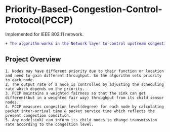 # Priority-Based-Congestion-Control-Protocol(PCCP)

Implemented for IEEE 802.11 network.

```diff
+ The algorithm works in the Network layer to control upstream congestion.
```

## **Project Overview**

```
1. Nodes may have different priority due to their function or location and need to gain different throughput. So the algorithm sets priority    to each node.
2. The output rate of a node is controlled by adjusting the scheduling rate which depends on the priority.
3. PCCP maintains a weighted fairness so that the sink can get different(but in a weighted fair way) throughput from its child sensor nodes.
4. PCCP measures congestion level(degree) for each node by calculating packet inter-arrival time & packet service time which reflects the      present congestion condition.
5. Any node(sink) can inform its child nodes to change transmission rate according to the congestion level.
```

